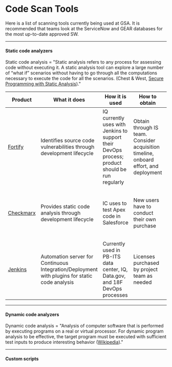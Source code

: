 # Code Scan Tools

Here is a list of scanning tools currently being used at GSA.  It is recommended that teams look at the ServiceNow and GEAR databases for the most up-to-date approved SW.

---

#### Static code analyzers

Static code analysis = "Static analysis refers to any process for assessing code without executing it. A static analysis tool can explore a large number of “what if” scenarios without having to go through all the computations necessary to execute the code for all the scenarios. (Chest & West, [Secure Programming with Static Analysis](https://www.amazon.com/Secure-Programming-Static-Analysis-Brian/dp/0321424778/ref=sr_1_1?ie=UTF8&qid=1496348632&sr=8-1&keywords=secure+programming+with+static+analysis))."

| Product      | What it does | How it is used | How to obtain | Additional notes |
| ------------ | ------------ | -------------- | ------------- | ---------------- |
| [Fortify](https://saas.hpe.com/en-us/software/sca) | Identifies source code vulnerabilities through development lifecycle | IQ currently uses with Jenkins to support their DevOps process; product should be run regularly | Obtain through IS team.  Consider acquisition timeline, onboard effort, and deployment | Responsibility of the project team to manage execution of the product, code scans, and fixes |
| [Checkmarx](https://www.checkmarx.com/) | Provides static code analysis through development lifecycle | IC uses to test Apex code in Salesforce | New users have to conduct their own purchase | Responsibility of the project team to manage execution of the product, code scans, and fixes |
| [Jenkins](https://jenkins.io/) | Automation server for Continuous Integration/Deployment with plugins for static code analysis | Currently used in PB-ITS data center, IQ, Data.gov, and 18F DevOps processes | Licenses purchased by project team as needed | Maintenance of plug-ins including IS approval responsibility of project team |


---

#### Dynamic code analyzers

Dynamic code analysis = "Analysis of computer software that is performed by executing programs on a real or virtual processor. For dynamic program analysis to be effective, the target program must be executed with sufficient test inputs to produce interesting behavior ([Wikipedia](https://en.wikipedia.org/wiki/Dynamic_program_analysis))."

---

#### Custom scripts
